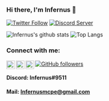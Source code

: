 ### Hi there, I'm Infernus 👋

[![Twitter Follow](https://img.shields.io/twitter/follow/Infernus101?color=1DA1F2&logo=twitter&style=for-the-badge)](https://twitter.com/intent/follow?original_referer=https%3A%2F%2Fgithub.com%2FInfernus101&screen_name=Infernus101) 
[![Discord Server](https://img.shields.io/discord/843676822108766238.svg?label=Fallentech&logo=Discord&colorB=7289da&style=for-the-badge)](https://discord.com/invite/C9UvHYvW29)

![Infernus's github stats](https://github-readme-stats-lake-ten.vercel.app/api?username=Infernus101&theme=dark&show_icons=true&title_color=fff&text_color=fff&count_private=true&include_all_commits=true)
![Top Langs](https://github-readme-stats-lake-ten.vercel.app/api/top-langs/?username=Infernus101&theme=dark&show_icons=true&title_color=fff&text_color=fff&count_private=true&include_all_commits=true&langs_count=3)

### Connect with me:

[<img align="left" alt="Infernus | Twitter" width="22px" src="https://cdn.jsdelivr.net/npm/simple-icons@v3/icons/twitter.svg" />][twitter]
[<img align="left" alt="Infernus | YouTube" width="22px" src="https://cdn.jsdelivr.net/npm/simple-icons@v3/icons/youtube.svg" />][youtube]
[<img align="left" alt="Infernus | Spotify" width="22px" src="https://cdn.jsdelivr.net/npm/simple-icons@v3/icons/spotify.svg" />][spotify]
[![GitHub followers](https://img.shields.io/github/followers/Infernus101.svg?style=social&label=Follow&maxAge=2592000)](https://github.com/Infernus101?tab=followers)

[twitter]: https://twitter.com/Infernus101
[youtube]: https://youtube.com/Infernus101
[spotify]: https://open.spotify.com/user/tl1m5pvcrh6hkclq83psfpbkj?si=Cf560h_LRN-uqRrLBeQUgg

#### Discord: Infernus#9511
#### Mail: Infernusmcpe@gmail.com

